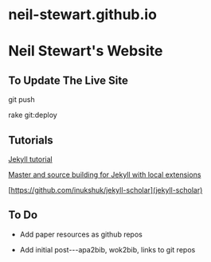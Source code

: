 # neil-stewart.github.io

# Neil Stewart's Website

## To Update The Live Site

git push

rake git:deploy

## Tutorials

[Jekyll tutorial](https://jekyllrb.com/docs/step-by-step/01-setup/)

[Master and source building for Jekyll with local extensions](http://sarahcassady.com/2015/07/17/jekyll-on-github-pages/)

[https://github.com/inukshuk/jekyll-scholar](jekyll-scholar)



## To Do 

* Add paper resources as github repos

* Add initial post---apa2bib, wok2bib, links to git repos


